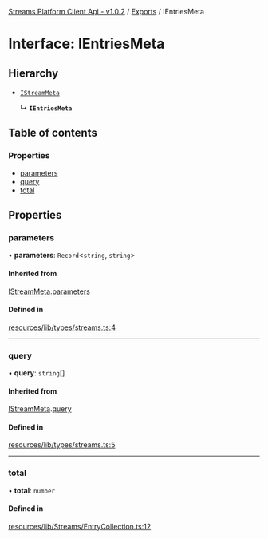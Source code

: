 [Streams Platform Client Api - v1.0.2](../README.md) / [Exports](../modules.md) / IEntriesMeta

# Interface: IEntriesMeta

## Hierarchy

- [`IStreamMeta`](IStreamMeta.md)

  ↳ **`IEntriesMeta`**

## Table of contents

### Properties

- [parameters](IEntriesMeta.md#parameters)
- [query](IEntriesMeta.md#query)
- [total](IEntriesMeta.md#total)

## Properties

### parameters

• **parameters**: `Record`<`string`, `string`\>

#### Inherited from

[IStreamMeta](IStreamMeta.md).[parameters](IStreamMeta.md#parameters)

#### Defined in

[resources/lib/types/streams.ts:4](https://github.com/laravel-streams/streams-core/blob/e866e1454/resources/lib/types/streams.ts#L4)

___

### query

• **query**: `string`[]

#### Inherited from

[IStreamMeta](IStreamMeta.md).[query](IStreamMeta.md#query)

#### Defined in

[resources/lib/types/streams.ts:5](https://github.com/laravel-streams/streams-core/blob/e866e1454/resources/lib/types/streams.ts#L5)

___

### total

• **total**: `number`

#### Defined in

[resources/lib/Streams/EntryCollection.ts:12](https://github.com/laravel-streams/streams-core/blob/e866e1454/resources/lib/Streams/EntryCollection.ts#L12)
